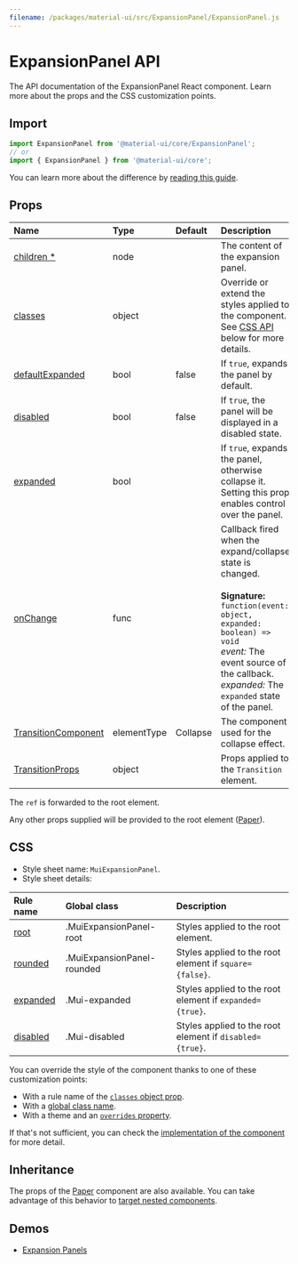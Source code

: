 ```yaml
---
filename: /packages/material-ui/src/ExpansionPanel/ExpansionPanel.js
---
```


<!--- This documentation is automatically generated, do not try to edit it. -->

# ExpansionPanel API

<p class="description">The API documentation of the ExpansionPanel React component. Learn more about the props and the CSS customization points.</p>

## Import

```js
import ExpansionPanel from '@material-ui/core/ExpansionPanel';
// or
import { ExpansionPanel } from '@material-ui/core';
```

You can learn more about the difference by [reading this guide](/guides/minimizing-bundle-size/).



## Props

| Name | Type | Default | Description |
|:-----|:-----|:--------|:------------|
| <a class="anchor-link" id="props--children"></a><a href="#props--children" class="prop-name required">children&nbsp;*</a> | <span class="prop-type">node</span> |  | The content of the expansion panel. |
| <a class="anchor-link" id="props--classes"></a><a href="#props--classes" class="prop-name">classes</a> | <span class="prop-type">object</span> |  | Override or extend the styles applied to the component. See [CSS API](#css) below for more details. |
| <a class="anchor-link" id="props--defaultExpanded"></a><a href="#props--defaultExpanded" class="prop-name">defaultExpanded</a> | <span class="prop-type">bool</span> | <span class="prop-default">false</span> | If `true`, expands the panel by default. |
| <a class="anchor-link" id="props--disabled"></a><a href="#props--disabled" class="prop-name">disabled</a> | <span class="prop-type">bool</span> | <span class="prop-default">false</span> | If `true`, the panel will be displayed in a disabled state. |
| <a class="anchor-link" id="props--expanded"></a><a href="#props--expanded" class="prop-name">expanded</a> | <span class="prop-type">bool</span> |  | If `true`, expands the panel, otherwise collapse it. Setting this prop enables control over the panel. |
| <a class="anchor-link" id="props--onChange"></a><a href="#props--onChange" class="prop-name">onChange</a> | <span class="prop-type">func</span> |  | Callback fired when the expand/collapse state is changed.<br><br>**Signature:**<br>`function(event: object, expanded: boolean) => void`<br>*event:* The event source of the callback.<br>*expanded:* The `expanded` state of the panel. |
| <a class="anchor-link" id="props--TransitionComponent"></a><a href="#props--TransitionComponent" class="prop-name">TransitionComponent</a> | <span class="prop-type">elementType</span> | <span class="prop-default">Collapse</span> | The component used for the collapse effect. |
| <a class="anchor-link" id="props--TransitionProps"></a><a href="#props--TransitionProps" class="prop-name">TransitionProps</a> | <span class="prop-type">object</span> |  | Props applied to the `Transition` element. |

The `ref` is forwarded to the root element.

Any other props supplied will be provided to the root element ([Paper](/api/paper/)).

## CSS

- Style sheet name: `MuiExpansionPanel`.
- Style sheet details:

| Rule name | Global class | Description |
|:-----|:-------------|:------------|
| <a class="anchor-link" id="css--root"></a><a href="#css--root" class="prop-name">root</a> | <span class="prop-name">.MuiExpansionPanel-root</span> | Styles applied to the root element.
| <a class="anchor-link" id="css--rounded"></a><a href="#css--rounded" class="prop-name">rounded</a> | <span class="prop-name">.MuiExpansionPanel-rounded</span> | Styles applied to the root element if `square={false}`.
| <a class="anchor-link" id="css--expanded"></a><a href="#css--expanded" class="prop-name">expanded</a> | <span class="prop-name">.Mui-expanded</span> | Styles applied to the root element if `expanded={true}`.
| <a class="anchor-link" id="css--disabled"></a><a href="#css--disabled" class="prop-name">disabled</a> | <span class="prop-name">.Mui-disabled</span> | Styles applied to the root element if `disabled={true}`.

You can override the style of the component thanks to one of these customization points:

- With a rule name of the [`classes` object prop](/customization/components/#overriding-styles-with-classes).
- With a [global class name](/customization/components/#overriding-styles-with-global-class-names).
- With a theme and an [`overrides` property](/customization/globals/#css).

If that's not sufficient, you can check the [implementation of the component](https://github.com/mui-org/material-ui/blob/master/packages/material-ui/src/ExpansionPanel/ExpansionPanel.js) for more detail.

## Inheritance

The props of the [Paper](/api/paper/) component are also available.
You can take advantage of this behavior to [target nested components](/guides/api/#spread).

## Demos

- [Expansion Panels](/components/expansion-panels/)

